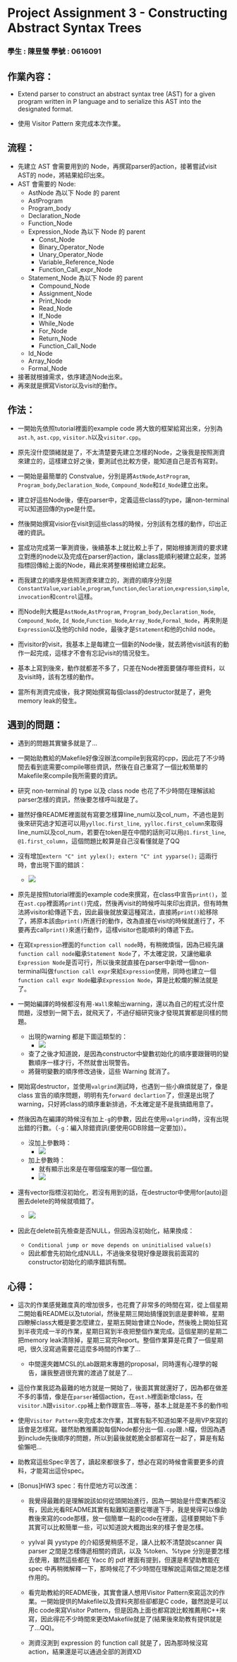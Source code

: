 # Project Assignment 3 - Constructing Abstract Syntax Trees

### **學生 : 陳昱螢    學號 : 0616091**

## 作業內容：
* Extend parser to construct an abstract syntax tree (AST) for a given program written in P language and to serialize this AST into the designated format.

* 使用 Visitor Pattern 來完成本次作業。

## 流程：
* 先建立 AST 會需要用到的 Node，再撰寫parser的action，接著嘗試visit AST的 node，將結果給印出來。
* AST 會需要的 Node:
    * AstNode 為以下 Node 的 parent
    * AstProgram
    * Program_body
    * Declaration_Node
    * Function_Node
    * Expression_Node 為以下 Node 的 parent
        * Const_Node
        * Binary_Operator_Node
        * Unary_Operator_Node
        * Variable_Reference_Node
        * Function_Call_expr_Node
    * Statement_Node 為以下 Node 的 parent
        * Compound_Node
        * Assignment_Node
        * Print_Node
        * Read_Node
        * If_Node
        * While_Node
        * For_Node
        * Return_Node
        * Function_Call_Node
    * Id_Node
    * Array_Node
    * Formal_Node
* 接著就根據需求，依序建造Node出來。
* 再來就是撰寫Vistor以及visit的動作。

## 作法：
* 一開始先依照tutorial裡面的example code 將大致的框架給寫出來，分別為```ast.h```, ```ast.cpp```, ```visitor.h```以及```visitor.cpp```。

* 原先沒什麼頭緒就是了，不太清楚要先建立怎樣的Node，之後我是按照測資來建立的，這樣建立好之後，要測試也比較方便，能知道自己是否有寫對。

* 一開始是最簡單的 Constvalue，分別是將```AstNode```,```AstProgram```, ```Program_body```,```Declaration_Node```, ```Compound_Node```和```Id_Node```建立出來。

* 建立好這些Node後，便在parser中，定義這些class的type，讓non-terminal可以知道回傳的type是什麼。

* 然後開始撰寫visior在visit到這些class的時候，分別該有怎樣的動作，印出正確的資訊。

* 當成功完成第一筆測資後，後續基本上就比較上手了，開始根據測資的要求建立對應的node以及完成在parser的action，讓class能順利被建立起來，並將指標回傳給上面的Node，藉此來將整棵樹給建立起來。

* 而我建立的順序是依照測資來建立的，測資的順序分別是```ConstantValue```,```variable```,```program```,```function```,```declaration```,```expression```,```simple```,```invocation```和```control```這樣。

* 而Node則大概是```AstNode```,```AstProgram```, ```Program_body```,```Declaration_Node```, ```Compound_Node```, ```Id_Node```,```Function_Node```,```Array_Node```,```Formal_Node```，再來則是```Expression```以及他的child node，最後才是```Statement```和他的child node。

* 而visitor的visit，我基本上是每建立一個新的Node後，就去將他visit該有的動作一起完成，這樣才不會有忘記visit的情況發生。

* 基本上寫到後來，動作就都差不多了，只差在Node裡面要儲存哪些資料，以及visit時，該有怎樣的動作。

* 當所有測資完成後，我才開始撰寫每個class的destructor就是了，避免memory leak的發生。

## 遇到的問題：

* 遇到的問題其實蠻多就是了...

* 一開始助教給的Makefile好像沒辦法compile到我寫的cpp，因此花了不少時間去看到底需要compile哪些資訊，然後在自己重寫了一個比較簡單的Makefile來compile我所需要的資訊。

* 研究 non-terminal 的 type 以及 class node 也花了不少時間在理解該給parser怎樣的資訊，然後要怎樣呼叫就是了。

* 雖然好像README裡面就有寫要怎樣算line_num以及col_num，不過也是到後來研究過才知道可以用```yylloc.first_line```,``` yylloc.first_column```來取得line_num以及col_num，若要在token是在中間的話則可以用```@1.first_line```, ```@1.first_column```，這個問題比較算是自己沒看懂就是了QQ

* 沒有增加```extern "C" int yylex(); extern "C" int yyparse();``` 這兩行時，會出現下圖的錯誤：
    * ![](https://i.imgur.com/6n4q9N7.png)

* 原先是按照tutorial裡面的example code來撰寫，在class中宣告```print()```，並在```ast.cpp```裡面將```print()```完成，然後再visit的時候呼叫來印出資訊，但有時無法將visitor給傳遞下去，因此最後就放棄這種寫法，直接將```print()```給移除了，將原本該由```print()```所進行的動作，改為直接在visit的時候就進行了，不要再去call```print()```來進行動作，這樣visitor也能順利的傳遞下去。

* 在寫```Expression```裡面的```function call node```時，有稍微煩惱，因為已經先讓```function call node```繼承```Statement Node```了，不太確定說，又讓他繼承```Expression Node```是否可行，所以後來就直接在parser中新增一個non-terminal叫做```function call expr```來給```Expression```使用，同時也建立一個```function call expr Node```繼承```Expression Node```，算是比較爛的解法就是了。

* 一開始編譯的時候都沒有用```-Wall```來輸出warning，還以為自己的程式沒什麼問題，沒想到一開下去，就飛天了，不過仔細研究後才發現其實都是同樣的問題。
    * 出現的warning 都是下圖這類型的：
        * ![](https://i.imgur.com/sQy2kRW.png)
    * 查了之後才知道說，是因為constructor中變數初始化的順序要跟聲明的變數順序一樣才行，不然就會出現警告。
    * 將聲明變數的順序修改過後，這些 Warning 就消了。

* 開始寫destructor，並使用```valgrind```測試時，也遇到一些小麻煩就是了，像是class 宣告的順序問題，明明有先```forward declartion```了，但還是出現了warning，只好將class的順序重新排過，不太確定是不是我搞錯用意了。

* 然後因為在編譯的時候沒有加上```-g```的參數，因此在使用```valgrind```時，沒有出現出錯的行數。（```-g```：編入除錯資訊(要使用GDB除錯一定要加)）。
    * 沒加上參數時：
        * ![](https://i.imgur.com/dWJdWCS.png)
    * 加上參數時：
        * 就有顯示出來是在哪個檔案的哪一個位置。
        * ![](https://i.imgur.com/sELv7HJ.png)

* 還有vector指標沒初始化，若沒有用到的話，在destructor中使用for(auto)迴圈去delete的時候就噴錯了。
    * ![](https://i.imgur.com/4M293WW.png)

* 因此在delete前先檢查是否NULL，但因為沒初始化，結果換成：
    * ```Conditional jump or move depends on uninitialised value(s)```
    * 因此都會先初始化成NULL，不過後來發現好像是跟我前面寫的constructor初始化的順序錯誤有關。
 
## 心得：
* 這次的作業感覺難度真的增加很多，也花費了非常多的時間在寫，從上個星期二開始看README以及tutorial，然後星期三開始搞懂說到底是要幹嘛，星期四瞭解class大概是要怎麼建立，星期五開始會建立Node，然後晚上開始狂寫到半夜完成一半的作業，星期日寫到半夜把整個作業完成。這個星期的星期二把memory leak清除掉，星期三寫完Report。整個作業算是花費了一個星期吧，很久沒寫過需要花這麼多時間的作業了...
    * 中間還夾雜MCSL的Lab跟期末專題的proposal，同時還有心理學的報告，讓我整週很充實的渡過了就是了...

* 這份作業我認為最難的地方就是一開始了，後面其實就還好了，因為都在做差不多的事情，像是在```parser```補個action，在```ast.h```裡面新增class，在```visitor.h```跟```visitor.cpp```補上動作跟宣告...等等，基本上就是差不多的動作啦

* 使用```Visitor Pattern```來完成本次作業，其實有點不知道如果不是用VP來寫的話會是怎樣寫。雖然助教推薦說每個Node都分出一個```.cpp```跟```.h```檔，但因為遇到include先後順序的問題，所以到最後就乾脆全部都寫在一起了，算是有點偷懶吧...

* 助教寫這些Spec辛苦了，讀起來都很多了，想必在寫的時候會需要更多的資料，才能寫出這份spec。
 
* [Bonus]HW3 spec：有什麼地方可以改進：
    * 我覺得最難的是理解說該如何從頭開始進行，因為一開始是什麼東西都沒有，因此光看README其實有點難知道要從哪邊下手，我是覺得可以像助教後來寫的code那樣，放一個簡單一點的code在裡面，這樣要開始下手其實可以比較簡單一些，可以知道說大概跑出來的樣子會是怎樣。
    
    * yylval 與 yystype 的介紹感覺稍感不足，讓人比較不清楚說scanner 與 parser 之間是怎樣傳遞相關的資訊，以及 %token、%type 分別是要怎樣去使用，雖然這些都在 Yacc 的 pdf 裡面有提到，但還是希望助教能在 spec 中再稍微解釋一下，那時候花了不少時間在理解說這兩個之間是怎樣作用的。
    
    * 看完助教給的README後，其實會讓人想用Visitor Pattern來寫這次的作業。一開始提供的Makefile以及資料夾那些卻都是C code，雖然說是可以用c code來寫Visitor Pattern，但是因為上面也都寫說比較推薦用C++來寫，因此得花不少時間來更改Makefile就是了(結果後來助教有提供就是了...QQ)。
    
    * 測資沒測到 expression 的 function call 就是了，因為那時候沒寫action，結果還是可以通過全部的測資XD
